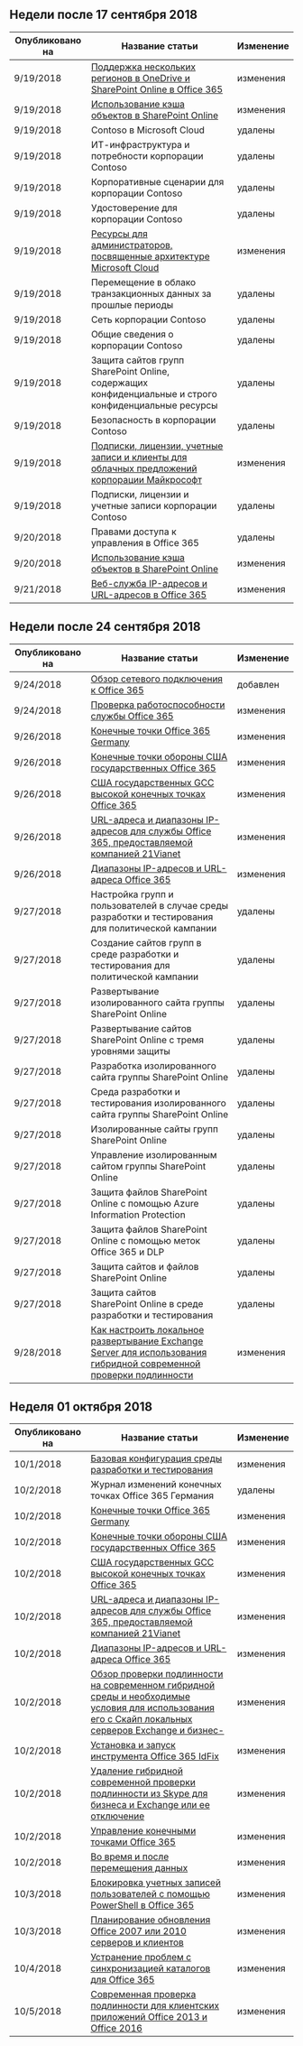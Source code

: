 

## <a name="week-of-september-17-2018"></a>Недели после 17 сентября 2018


| Опубликовано на |Название статьи | Изменение |
|------|------------|--------|
| 9/19/2018 | [Поддержка нескольких регионов в OneDrive и SharePoint Online в Office 365](/Office365/Enterprise/multi-geo-capabilities-in-onedrive-and-sharepoint-online-in-office-365) | изменения |
| 9/19/2018 | [Использование кэша объектов в SharePoint Online](/Office365/Enterprise/using-the-object-cache-with-sharepoint-online) | изменения |
| 9/19/2018 | Contoso в Microsoft Cloud | удалены |
| 9/19/2018 | ИТ-инфраструктура и потребности корпорации Contoso | удалены |
| 9/19/2018 | Корпоративные сценарии для корпорации Contoso | удалены |
| 9/19/2018 | Удостоверение для корпорации Contoso | удалены |
| 9/19/2018 | [Ресурсы для администраторов, посвященные архитектуре Microsoft Cloud](/Office365/Enterprise/microsoft-cloud-it-architecture-resources) | изменения |
| 9/19/2018 | Перемещение в облако транзакционных данных за прошлые периоды | удалены |
| 9/19/2018 | Сеть корпорации Contoso | удалены |
| 9/19/2018 | Общие сведения о корпорации Contoso | удалены |
| 9/19/2018 | Защита сайтов групп SharePoint Online, содержащих конфиденциальные и строго конфиденциальные ресурсы | удалены |
| 9/19/2018 | Безопасность в корпорации Contoso | удалены |
| 9/19/2018 | [Подписки, лицензии, учетные записи и клиенты для облачных предложений корпорации Майкрософт](/Office365/Enterprise/subscriptions-licenses-accounts-and-tenants-for-microsoft-cloud-offerings) | изменения |
| 9/19/2018 | Подписки, лицензии и учетные записи корпорации Contoso | удалены |
| 9/20/2018 | Правами доступа к управления в Office 365 | удалены |
| 9/20/2018 | [Использование кэша объектов в SharePoint Online](/Office365/Enterprise/using-the-object-cache-with-sharepoint-online) | изменения |
| 9/21/2018 | [Веб-служба IP-адресов и URL-адресов в Office 365](/Office365/Enterprise/office-365-ip-web-service) | изменения |


## <a name="week-of-september-24-2018"></a>Недели после 24 сентября 2018


| Опубликовано на |Название статьи | Изменение |
|------|------------|--------|
| 9/24/2018 | [Обзор сетевого подключения к Office 365](/Office365/Enterprise/office-365-networking-overview) | добавлен |
| 9/24/2018 | [Проверка работоспособности службы Office 365](/Office365/Enterprise/view-service-health) | изменения |
| 9/26/2018 | [Конечные точки Office 365 Germany](/Office365/Enterprise/office-365-germany-endpoints) | изменения |
| 9/26/2018 | [Конечные точки обороны США государственных Office 365](/Office365/Enterprise/office-365-u-s-government-dod-endpoints) | изменения |
| 9/26/2018 | [США государственных GCC высокой конечных точках Office 365](/Office365/Enterprise/office-365-u-s-government-gcc-high-endpoints) | изменения |
| 9/26/2018 | [URL-адреса и диапазоны IP-адресов для службы Office 365, предоставляемой компанией 21Vianet](/Office365/Enterprise/urls-and-ip-address-ranges-21vianet) | изменения |
| 9/26/2018 | [Диапазоны IP-адресов и URL-адреса Office 365](/Office365/Enterprise/urls-and-ip-address-ranges) | изменения |
| 9/27/2018 | Настройка групп и пользователей в случае среды разработки и тестирования для политической кампании | удалены |
| 9/27/2018 | Создание сайтов групп в среде разработки и тестирования для политической кампании | удалены |
| 9/27/2018 | Развертывание изолированного сайта группы SharePoint Online | удалены |
| 9/27/2018 | Развертывание сайтов SharePoint Online с тремя уровнями защиты | удалены |
| 9/27/2018 | Разработка изолированного сайта группы SharePoint Online | удалены |
| 9/27/2018 | Среда разработки и тестирования изолированного сайта группы SharePoint Online | удалены |
| 9/27/2018 | Изолированные сайты групп SharePoint Online | удалены |
| 9/27/2018 | Управление изолированным сайтом группы SharePoint Online | удалены |
| 9/27/2018 | Защита файлов SharePoint Online с помощью Azure Information Protection | удалены |
| 9/27/2018 | Защита файлов SharePoint Online с помощью меток Office 365 и DLP | удалены |
| 9/27/2018 | Защита сайтов и файлов SharePoint Online | удалены |
| 9/27/2018 | Защита сайтов SharePoint Online в среде разработки и тестирования | удалены |
| 9/28/2018 | [Как настроить локальное развертывание Exchange Server для использования гибридной современной проверки подлинности](/Office365/Enterprise/configure-exchange-server-for-hybrid-modern-authentication) | изменения |


## <a name="week-of-october-01-2018"></a>Неделя 01 октября 2018


| Опубликовано на |Название статьи | Изменение |
|------|------------|--------|
| 10/1/2018 | [Базовая конфигурация среды разработки и тестирования](/Office365/Enterprise/base-configuration-dev-test-environment) | изменения |
| 10/2/2018 | Журнал изменений конечных точках Office 365 Германия | удалены |
| 10/2/2018 | [Конечные точки Office 365 Germany](/Office365/Enterprise/office-365-germany-endpoints) | изменения |
| 10/2/2018 | [Конечные точки обороны США государственных Office 365](/Office365/Enterprise/office-365-u-s-government-dod-endpoints) | изменения |
| 10/2/2018 | [США государственных GCC высокой конечных точках Office 365](/Office365/Enterprise/office-365-u-s-government-gcc-high-endpoints) | изменения |
| 10/2/2018 | [URL-адреса и диапазоны IP-адресов для службы Office 365, предоставляемой компанией 21Vianet](/Office365/Enterprise/urls-and-ip-address-ranges-21vianet) | изменения |
| 10/2/2018 | [Диапазоны IP-адресов и URL-адреса Office 365](/Office365/Enterprise/urls-and-ip-address-ranges) | изменения |
| 10/2/2018 | [Обзор проверки подлинности на современном гибридной среды и необходимые условия для использования его с Скайп локальных серверов Exchange и бизнес-](/Office365/Enterprise/hybrid-modern-auth-overview) | изменения |
| 10/2/2018 | [Установка и запуск инструмента Office 365 IdFix](/Office365/Enterprise/install-and-run-idfix) | изменения |
| 10/2/2018 | [Удаление гибридной современной проверки подлинности из Skype для бизнеса и Exchange или ее отключение](/Office365/Enterprise/remove-or-disable-hybrid-modern-authentication-from-skype-for-business-and-excha) | изменения |
| 10/2/2018 | [Управление конечными точками Office 365](/Office365/Enterprise/managing-office-365-endpoints) | изменения |
| 10/2/2018 | [Во время и после перемещения данных](/Office365/Enterprise/during-and-after-your-data-move) | изменения |
| 10/3/2018 | [Блокировка учетных записей пользователей с помощью PowerShell в Office 365](/Office365/Enterprise/powershell/block-user-accounts-with-office-365-powershell) | изменения |
| 10/3/2018 | [Планирование обновления Office 2007 или 2010 серверов и клиентов](/Office365/Enterprise/plan-upgrade-previous-versions-office) | изменения |
| 10/4/2018 | [Устранение проблем с синхронизацией каталогов для Office 365](/Office365/Enterprise/fix-problems-with-directory-synchronization) | изменения |
| 10/5/2018 | [Современная проверка подлинности для клиентских приложений Office 2013 и Office 2016](/Office365/Enterprise/modern-auth-for-office-2013-and-2016) | изменения |
